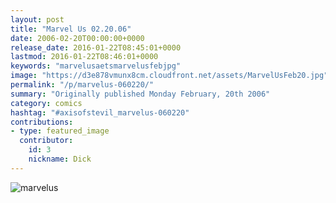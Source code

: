 ```yaml
---
layout: post
title: "Marvel Us 02.20.06"
date: 2006-02-20T00:00:00+0000
release_date: 2016-01-22T08:45:01+0000
lastmod: 2016-01-22T08:46:01+0000
keywords: "marvelusaetsmarvelusfebjpg"
image: "https://d3e878vmunx8cm.cloudfront.net/assets/MarvelUsFeb20.jpg"
permalink: "/p/marvelus-060220/"
summary: "Originally published Monday February, 20th 2006"
category: comics
hashtag: "#axisofstevil_marvelus-060220"
contributions:
- type: featured_image
  contributor:
    id: 3
    nickname: Dick
---
```


![marvelus](https://d3e878vmunx8cm.cloudfront.net/assets/MarvelUsFeb20.jpg)
